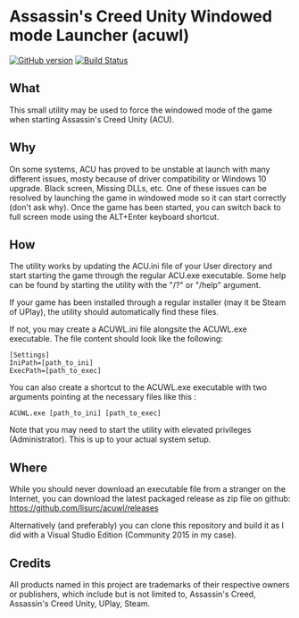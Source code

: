 # Assassin's Creed Unity Windowed mode Launcher (acuwl)

[![GitHub version](https://badge.fury.io/gh/lisurc%2Facuwl.svg)](https://badge.fury.io/gh/lisurc%2Facuwl) [![Build Status](https://travis-ci.org/lisurc/acuwl.svg?branch=master)](https://travis-ci.org/lisurc/acuwl)

## What
This small utility may be used to force the windowed mode of the game when starting Assassin's Creed Unity (ACU).
## Why
On some systems, ACU has proved to be unstable at launch with many different issues, mosty because of driver compatibility or Windows 10 upgrade. Black screen, Missing DLLs, etc. One of these issues can be resolved by launching the game in windowed mode so it can start correctly (don't ask why). Once the game has been started, you can switch back to full screen mode using the ALT+Enter keyboard shortcut.
## How
The utility works by updating the ACU.ini file of your User directory and start starting the game through the regular ACU.exe executable. Some help can be found by starting the utility with the "/?" or "/help" argument.

If your game has been installed through a regular installer (may it be Steam of UPlay), the utility should automatically find these files. 

If not, you may create a ACUWL.ini file alongsite the ACUWL.exe executable. The file content should look like the following:
```
[Settings]
IniPath=[path_to_ini]
ExecPath=[path_to_exec]
```

You can also create a shortcut to the ACUWL.exe executable with two arguments pointing at the necessary files like this :
```
ACUWL.exe [path_to_ini] [path_to_exec]
```

Note that you may need to start the utility with elevated privileges (Administrator). This is up to your actual system setup.

## Where
While you should never download an executable file from a stranger on the Internet, you can download the latest packaged release as zip file on github: https://github.com/lisurc/acuwl/releases

Alternatively (and preferably) you can clone this repository and build it as I did with a Visual Studio Edition (Community 2015 in my case).

## Credits
All products named in this project are trademarks of their respective owners or publishers, which include but is not limited to, Assassin's Creed, Assassin's Creed Unity, UPlay, Steam.
